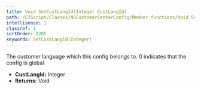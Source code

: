 ```yaml
---
title: Void SetCustLangId(Integer CustLangId)
path: /EJScript/Classes/NSCustomerCenterConfig/Member functions/Void SetCustLangId(Integer p_0)
intellisense: 1
classref: 1
sortOrder: 2205
keywords: SetCustLangId(Integer)
---
```



The customer language which this config belongs to. 0 indicates that the config is global



* **CustLangId:** Integer
* **Returns:** Void


